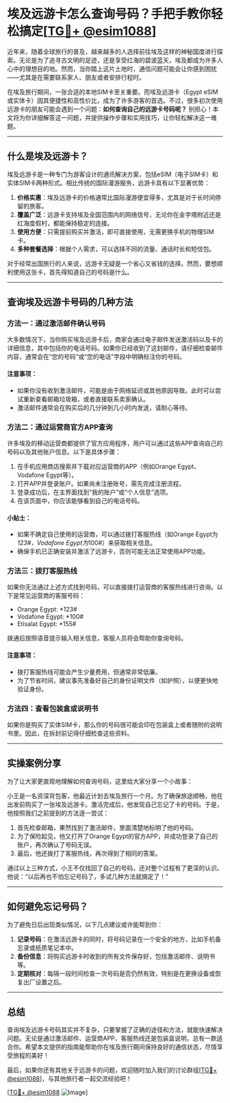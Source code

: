 # 埃及远游卡怎么查询号码？手把手教你轻松搞定[[TG💪+ @esim1088](https://t.me/s/esim1088)]

近年来，随着全球旅行的普及，越来越多的人选择前往埃及这样的神秘国度进行探索。无论是为了追寻古文明的足迹，还是享受红海的碧波蓝天，埃及都成为许多人心中的理想目的地。然而，当你踏上这片土地时，通信问题可能会让你感到困扰——尤其是在需要联系家人、朋友或者安排行程时。

在埃及旅行期间，一张合适的本地SIM卡至关重要。而埃及远游卡（Egypt eSIM或实体卡）因其便捷性和高性价比，成为了许多游客的首选。不过，很多初次使用远游卡的朋友可能会遇到一个问题：**如何查询自己的远游卡号码呢？** 别担心！本文将为你详细解答这一问题，并提供操作步骤和实用技巧，让你轻松解决这一难题。

---

## 什么是埃及远游卡？

埃及远游卡是一种专门为游客设计的通讯解决方案，包括eSIM（电子SIM卡）和实体SIM卡两种形式。相比传统的国际漫游服务，远游卡具有以下显著优势：

1. **价格实惠**：埃及远游卡的价格通常比国际漫游便宜得多，尤其是对于长时间停留的旅客。
2. **覆盖广泛**：远游卡支持埃及全国范围内的网络信号，无论你在金字塔附近还是红海度假村，都能保持稳定的连接。
3. **使用方便**：只需提前购买并激活，即可直接使用，无需更换手机的物理SIM卡。
4. **多种套餐选择**：根据个人需求，可以选择不同的流量、通话时长和短信包。

对于经常出国旅行的人来说，远游卡无疑是一个省心又省钱的选择。然而，要想顺利使用这张卡，首先得知道自己的号码是什么。

---

## 查询埃及远游卡号码的几种方法

### 方法一：通过激活邮件确认号码

大多数情况下，当你购买埃及远游卡后，商家会通过电子邮件发送激活码以及卡的详细信息，其中包括你的电话号码。如果你已经收到了这封邮件，请仔细检查邮件内容，通常会在“您的号码”或“您的电话”字段中明确标注你的号码。

#### 注意事项：
- 如果你没有收到激活邮件，可能是由于网络延迟或其他原因导致。此时可以尝试重新查看邮箱垃圾箱，或者直接联系卖家确认。
- 激活邮件通常会在购买后的几分钟到几小时内发送，请耐心等待。

### 方法二：通过运营商官方APP查询

许多埃及的移动运营商都提供了官方应用程序，用户可以通过这些APP查询自己的号码以及其他账户信息。以下是具体步骤：

1. 在手机应用商店搜索并下载对应运营商的APP（例如Orange Egypt、Vodafone Egypt等）。
2. 打开APP并登录账户。如果尚未注册账号，需先完成注册流程。
3. 登录成功后，在主界面找到“我的账户”或“个人信息”选项。
4. 在该页面中，你应该能够看到自己的电话号码。

#### 小贴士：
- 如果不确定自己使用的运营商，可以通过拨打客服热线（如Orange Egypt为*123#，Vodafone Egypt为*100#）来获取相关信息。
- 确保手机已正确安装并激活了远游卡，否则可能无法正常使用APP功能。

### 方法三：拨打客服热线

如果你无法通过上述方式找到号码，可以直接拨打运营商的客服热线进行咨询。以下是常见运营商的客服号码：

- Orange Egypt: *123#
- Vodafone Egypt: *100#
- Etisalat Egypt: *155#

拨通后按照语音提示输入相关信息，客服人员将会帮助你查询号码。

#### 注意事项：
- 拨打客服热线可能会产生少量费用，但通常非常低廉。
- 为了节省时间，建议事先准备好自己的身份证明文件（如护照），以便更快地验证身份。

### 方法四：查看包装盒或说明书

如果你是购买了实体SIM卡，那么你的号码很可能会印在包装盒上或者随附的说明书里。因此，在拆封前记得仔细检查这些资料。

---

## 实操案例分享

为了让大家更直观地理解如何查询号码，这里给大家分享一个小故事：

小王是一名资深背包客，他最近计划去埃及旅行一个月。为了确保旅途顺畅，他在出发前购买了一张埃及远游卡。激活完成后，他发现自己忘记了卡的号码。于是，他按照我们之前提到的方法逐一尝试：

1. 首先检查邮箱，果然找到了激活邮件，里面清楚地标明了他的号码。
2. 为了保险起见，他又打开了Orange Egypt的官方APP，并成功登录了自己的账户，再次确认了号码无误。
3. 最后，他还拨打了客服热线，再次得到了相同的答案。

通过以上三种方式，小王不仅找回了自己的号码，还对整个过程有了更深的认识。他说：“以后再也不怕忘记号码了，多试几种方法就搞定了！”

---

## 如何避免忘记号码？

为了避免日后出现类似情况，以下几点建议或许能帮到你：

1. **记录号码**：在激活远游卡的同时，将号码记录在一个安全的地方，比如手机备忘录或纸质笔记本中。
2. **备份信息**：将购买远游卡时收到的所有文件保存好，包括激活邮件、说明书等。
3. **定期核对**：每隔一段时间检查一次号码是否仍然有效，特别是在更换设备或恢复出厂设置之后。

---

## 总结

查询埃及远游卡号码其实并不复杂，只要掌握了正确的途径和方法，就能快速解决问题。无论是通过激活邮件、运营商APP、客服热线还是包装盒说明，总有一款适合你。希望本文提供的指南能帮助你在埃及旅行期间保持良好的通信状态，尽情享受旅程的美好！

最后，如果你还有其他关于远游卡的问题，欢迎随时加入我们的讨论群组[[TG💪+ @esim1088](https://t.me/s/esim1088)]，与其他旅行者一起交流经验吧！

[[TG💪+ @esim1088](https://t.me/s/esim1088) ![Image](https://i.postimg.cc/4NQfJmqS/Snipaste-2025-05-13-00-14-12.png)]